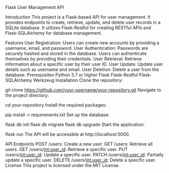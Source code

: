 Flask User Management API

Introduction
This project is a Flask-based API for user management. It provides endpoints to create, retrieve, update, and delete user records in a SQLite database. It utilizes Flask-Restful for creating RESTful APIs and Flask-SQLAlchemy for database management.

Features
User Registration: Users can create new accounts by providing a username, email, and password.
User Authentication: Passwords are securely hashed and stored in the database. Users can authenticate themselves by providing their credentials.
User Retrieval: Retrieve information about a specific user by their user ID.
User Update: Update user details such as username and email.
User Deletion: Delete a user from the database.
Prerequisites
Python 3.7 or higher
Flask
Flask-Restful
Flask-SQLAlchemy
Werkzeug
Installation
Clone the repository:

git clone https://github.com/your-username/your-repository.git
Navigate to the project directory:

cd your-repository
Install the required packages:

pip install -r requirements.txt
Set up the database:

flask db init
flask db migrate
flask db upgrade
Start the application:

flask run
The API will be accessible at http://localhost:5000.

API Endpoints
POST /users: Create a new user.
GET /users: Retrieve all users.
GET /users/<int:user_id>: Retrieve a specific user.
PUT /users/<int:user_id>: Update a specific user.
PATCH /users/<int:user_id>: Partially update a specific user.
DELETE /users/<int:user_id>: Delete a specific user.
License
This project is licensed under the MIT License.
